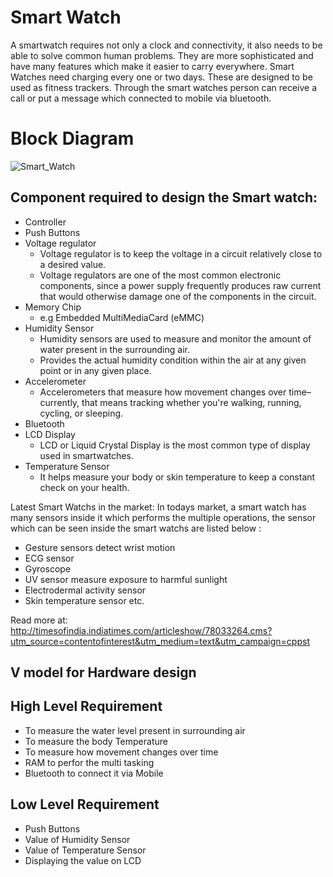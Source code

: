 # Smart Watch
 A smartwatch requires not only a clock and connectivity, it also needs to be able to solve common human problems. They are more sophisticated and have many features which make it
 easier to carry everywhere. Smart Watches need charging every one or two days. These are designed to be used as fitness trackers. Through the smart watches person can receive a call or put a message which connected to mobile via bluetooth.
 
 
 
 # Block Diagram
 ![Smart_Watch](https://user-images.githubusercontent.com/98883965/155131635-fc62d88d-d276-4d5d-95b8-7b3446d88591.JPG)

 
 ## Component required to design the Smart watch:
 - Controller
 - Push Buttons
 - Voltage regulator
   - Voltage regulator is to keep the voltage in a circuit relatively close to a desired value.
   - Voltage regulators are one of the most common electronic components, since a power supply frequently produces raw current that would otherwise damage one of the components in the circuit.
 - Memory Chip
   - e.g Embedded MultiMediaCard (eMMC)
 - Humidity Sensor 
   - Humidity sensors are used to measure and monitor the amount of water present in the surrounding air.
   - Provides the actual humidity condition within the air at any given point or in any given place.
 - Accelerometer 
   - Accelerometers that measure how movement changes over time–currently, that means tracking whether you're walking, running, cycling, or sleeping.
 - Bluetooth
 - LCD Display
   - LCD or Liquid Crystal Display is the most common type of display used in smartwatches.
 - Temperature Sensor
   - It helps measure your body or skin temperature to keep a constant check on your health.  

Latest Smart Watchs in the market:
In todays market, a smart watch has many sensors inside it which performs the multiple operations, the sensor which can be seen inside the smart watchs are listed 
below :
- Gesture sensors detect wrist motion
- ECG sensor
- Gyroscope
- UV sensor measure exposure to harmful sunlight
- Electrodermal activity sensor
- Skin temperature sensor etc.


Read more at:
http://timesofindia.indiatimes.com/articleshow/78033264.cms?utm_source=contentofinterest&utm_medium=text&utm_campaign=cppst

## V model for Hardware design




## High Level Requirement
- To measure the water level present in surrounding air 
- To measure the body Temperature
- To measure how movement changes over time
- RAM to perfor the multi tasking
- Bluetooth to connect it via Mobile
   
## Low Level Requirement
- Push Buttons
- Value of Humidity Sensor
- Value of Temperature Sensor
- Displaying the value on LCD


